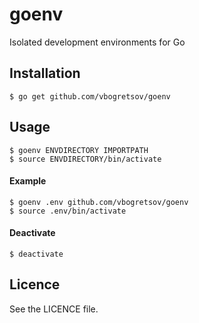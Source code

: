 # goenv

Isolated development environments for Go

## Installation

```{bash}
$ go get github.com/vbogretsov/goenv
```

## Usage

```{bash}
$ goenv ENVDIRECTORY IMPORTPATH
$ source ENVDIRECTORY/bin/activate
```

#### Example

```{bash}
$ goenv .env github.com/vbogretsov/goenv
$ source .env/bin/activate
```

#### Deactivate

```{bash}
$ deactivate
```

## Licence

See the LICENCE file.